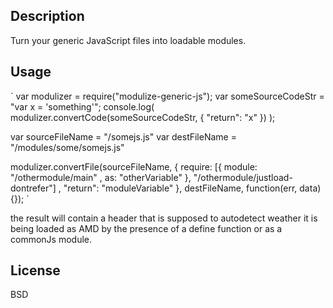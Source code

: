 ## Description

Turn your generic JavaScript files into loadable modules.  

## Usage


`
var modulizer = require("modulize-generic-js");
var someSourceCodeStr = "var x = 'something'";
console.log( modulizer.convertCode(someSourceCodeStr, { "return": "x" }) );

var sourceFileName = "/somejs.js"
var destFileName = "/modules/some/somejs.js"

modulizer.convertFile(sourceFileName, {
  require: [{
    module: "/othermodule/main"
    , as: "otherVariable"
  }, "/othermodule/justload-dontrefer"]
  , "return": "moduleVariable"
}, destFileName, function(err, data){});
`

the result will contain a header that is supposed to autodetect weather it is being loaded as AMD by the presence of a define function or as a commonJs module.

## License

BSD
